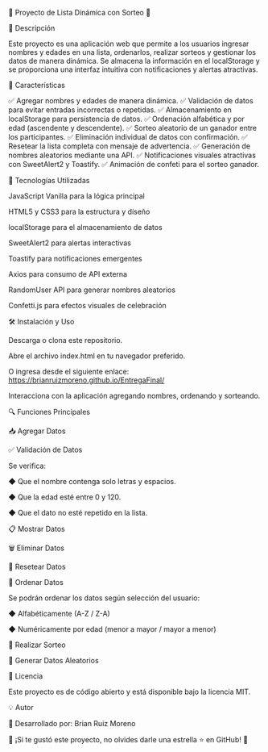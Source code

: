 🎉 Proyecto de Lista Dinámica con Sorteo 🎉

📌 Descripción

Este proyecto es una aplicación web que permite a los usuarios ingresar nombres y edades en una lista, ordenarlos, realizar sorteos y gestionar los datos de manera dinámica. Se almacena la información en el localStorage y se proporciona una interfaz intuitiva con notificaciones y alertas atractivas.

🚀 Características

✅ Agregar nombres y edades de manera dinámica.
✅ Validación de datos para evitar entradas incorrectas o repetidas.
✅ Almacenamiento en localStorage para persistencia de datos.
✅ Ordenación alfabética y por edad (ascendente y descendente).
✅ Sorteo aleatorio de un ganador entre los participantes.
✅ Eliminación individual de datos con confirmación.
✅ Resetear la lista completa con mensaje de advertencia.
✅ Generación de nombres aleatorios mediante una API.
✅ Notificaciones visuales atractivas con SweetAlert2 y Toastify.
✅ Animación de confeti para el sorteo ganador.

🎯 Tecnologías Utilizadas

JavaScript Vanilla para la lógica principal

HTML5 y CSS3 para la estructura y diseño

localStorage para el almacenamiento de datos

SweetAlert2 para alertas interactivas

Toastify para notificaciones emergentes

Axios para consumo de API externa

RandomUser API para generar nombres aleatorios

Confetti.js para efectos visuales de celebración

🛠️ Instalación y Uso

Descarga o clona este repositorio.

Abre el archivo index.html en tu navegador preferido.

O ingresa desde el siguiente enlace: https://brianruizmoreno.github.io/EntregaFinal/

Interacciona con la aplicación agregando nombres, ordenando y sorteando.

🔍 Funciones Principales

  📥 Agregar Datos
  
  ✅ Validación de Datos
  
  Se verifica:
  
  ◆ Que el nombre contenga solo letras y espacios.
  
  ◆ Que la edad esté entre 0 y 120.
  
  ◆ Que el dato no esté repetido en la lista.
  
  📋 Mostrar Datos
  
  🗑️ Eliminar Datos
  
  🔄 Resetear Datos
  
  📌 Ordenar Datos
  
  Se podrán ordenar los datos según selección del usuario:
  
  ◆ Alfabéticamente (A-Z / Z-A)
  
  ◆ Numéricamente por edad (menor a mayor / mayor a menor)
  
  🎲 Realizar Sorteo
  
  🔄 Generar Datos Aleatorios
  

📜 Licencia

Este proyecto es de código abierto y está disponible bajo la licencia MIT.

💡 Autor

📌 Desarrollado por: Brian Ruiz Moreno

🌟 ¡Si te gustó este proyecto, no olvides darle una estrella ⭐ en GitHub! 🌟
